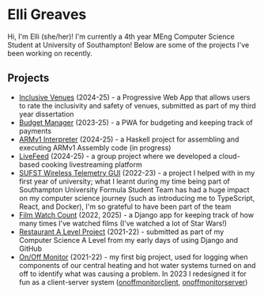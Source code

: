 # Elli Greaves

Hi, I'm Elli (she/her)!
I'm currently a 4th year MEng Computer Science Student at University of Southampton!
Below are some of the projects I've been working on recently.

## Projects

- [Inclusive Venues](https://github.com/Grvs44/Inclusive-Venues) (2024-25) - a Progressive Web App that allows users to rate the inclusivity and safety of venues, submitted as part of my third year dissertation
- [Budget Manager](https://github.com/Grvs44/budgetmanager) (2023-25) - a PWA for budgeting and keeping track of payments
- [ARMv1 Interpreter](https://github.com/Grvs44/ARMv1-Interpreter) (2024-25) - a Haskell project for assembling and executing ARMv1 Assembly code (in progress)
- [LiveFeed](https://github.com/Grvs44/LiveFeed) (2024-25) - a group project where we developed a cloud-based cooking livestreaming platform
- [SUFST Wireless Telemetry GUI](https://github.com/sufst/wireless-telemetry-gui) (2022-23) - a project I helped with in my first year of university; what I learnt during my time being part of Southampton University Formula Student Team has had a huge impact on my computer science journey (such as introducing me to TypeScript, React, and Docker), I'm so grateful to have been part of the team
- [Film Watch Count](https://github.com/Grvs44/filmwatchcount) (2022, 2025) - a Django app for keeping track of how many times I've watched films (I've watched a lot of Star Wars!)
- [Restaurant A Level Project](https://github.com/Grvs44/Restaurant-A-level-project) (2021-22) - submitted as part of my Computer Science A Level from my early days of using Django and GitHub
- [On/Off Monitor](https://github.com/Grvs44/On-Off-Monitor) (2021-22) - my first big project, used for logging when components of our central heating and hot water systems turned on and off to identify what was causing a problem. In 2023 I redesigned it for fun as a client-server system ([onoffmonitorclient](https://github.com/Grvs44/onoffmonitordevice), [onoffmonitorserver](https://github.com/Grvs44/onoffmonitorserver))
